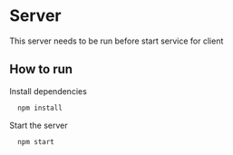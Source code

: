 
# Server
This server needs to be run before start service for client
## How to run



Install dependencies

```bash
  npm install
```

Start the server

```bash
  npm start
```